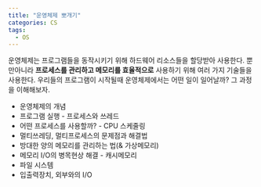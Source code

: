 ```yaml
---
title: "운영체제 뽀개기"
categories: CS
tags:
  - OS
---  
```


운영체제는 프로그램들을 동작시키기 위해 하드웨어 리소스들을 할당받아 사용한다. 뿐만아니라 **프로세스를 관리하고 메모리를 효율적으로** 사용하기 위해 여러 가지 기술들을 사용한다. 우리들의 프로그램이 시작될때 운영체제에서는 어떤 일이 일어날까? 그 과정을 이해해보자.

- 운영체제의 개념
- 프로그램 실행 - 프로세스와 쓰레드
- 어떤 프로세스를 사용할까? - CPU 스케줄링
- 멀티쓰레딩, 멀티프로세스의 문제점과 해결법
- 방대한 양의 메모리를 관리하는 법(& 가상메모리)
- 메모리 I/O의 병목현상 해결 - 캐시메모리
- 파일 시스템
- 입출력장치, 외부와의 I/O